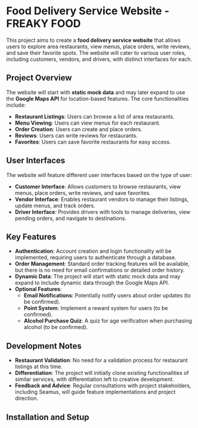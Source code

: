 # Food Delivery Service Website - FREAKY FOOD

This project aims to create a **food delivery service website** that allows users to explore area restaurants, view menus, place orders, write reviews, and save their favorite spots. The website will cater to various user roles, including customers, vendors, and drivers, with distinct interfaces for each.

## Project Overview


The website will start with **static mock data** and may later expand to use the **Google Maps API** for location-based features. The core functionalities include:

- **Restaurant Listings**: Users can browse a list of area restaurants.
- **Menu Viewing**: Users can view menus for each restaurant.
- **Order Creation**: Users can create and place orders.
- **Reviews**: Users can write reviews for restaurants.
- **Favorites**: Users can save favorite restaurants for easy access.

## User Interfaces

The website will feature different user interfaces based on the type of user:

- **Customer Interface**: Allows customers to browse restaurants, view menus, place orders, write reviews, and save favorites.
- **Vendor Interface**: Enables restaurant vendors to manage their listings, update menus, and track orders.
- **Driver Interface**: Provides drivers with tools to manage deliveries, view pending orders, and navigate to destinations.

## Key Features

- **Authentication**: Account creation and login functionality will be implemented, requiring users to authenticate through a database.
- **Order Management**: Standard order tracking features will be available, but there is no need for email confirmations or detailed order history.
- **Dynamic Data**: The project will start with static mock data and may expand to include dynamic data through the Google Maps API.
- **Optional Features**:
  - **Email Notifications**: Potentially notify users about order updates (to be confirmed).
  - **Point System**: Implement a reward system for users (to be confirmed).
  - **Alcohol Purchase Quiz**: A quiz for age verification when purchasing alcohol (to be confirmed).

## Development Notes

- **Restaurant Validation**: No need for a validation process for restaurant listings at this time.
- **Differentiation**: The project will initially clone existing functionalities of similar services, with differentiation left to creative development.
- **Feedback and Advice**: Regular consultations with project stakeholders, including Seamus, will guide feature implementations and project direction.

## Installation and Setup 

